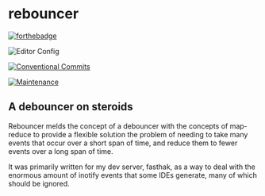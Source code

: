 # rebouncer

[![forthebadge](https://forthebadge.com/images/badges/made-with-go.svg)](https://forthebadge.com)


![Editor Config](https://img.shields.io/badge/Editor%20Config-E0EFEF?style=for-the-badge&logo=editorconfig&logoColor=000)

[![Conventional Commits](https://img.shields.io/badge/Conventional%20Commits-1.0.0-%23FE5196?logo=conventionalcommits&logoColor=white)](https://conventionalcommits.org)

[![Maintenance](https://img.shields.io/badge/Maintained%3F-yes-green.svg)](https://github.com/sean9999/rebouncer/graphs/commit-activity)


## A debouncer on steroids

Rebouncer melds the concept of a debouncer with the concepts of map-reduce to provide a flexible solution the problem of needing to take many events that occur over a short span of time, and reduce them to fewer events over a long span of time.

It was primarily written for my dev server, fasthak, as a way to deal with the enormous amount of inotify events that some IDEs generate, many of which should be ignored.

